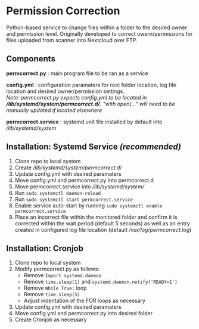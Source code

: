# Permission Correction
Python-based service to change files within a folder to the desired owner and permission level.  Originally developed to correct owern/permissions for files uploaded from scanner into Nextcloud over FTP.  

## Components
**permcorrect.py** : main program file to be ran as a service

**config.yml** : configuration paramaters for root folder location, log file location and desired owner/permission settings.  
*Note: permcorrect.py expects config.yml to be located in **/lib/systemd/system/permcorrect.d/**. "with open(..." will need to be manually updated if located elsewhere*

**permcorrect.service** : systemd unit file installed by default into */lib/systemd/system*

## Installation: Systemd Service *(recommended)*
1. Clone repo to local system
2. Create */lib/systemd/system/permcorrect.d/*
3. Update config.yml with desired paramaters
4. Move config.yml and permcorrect.py into permcorrect.d
5. Move permcorrect.service into */lib/systemd/system/*
6. Run ```sudo systemctl daemon-reload```
7. Run ```sudo systemctl start permcorrect.service```
8. Enable service auto-start by running ```sudo systemctl enable permcorrect.service```
9. Place an incorrect file within the monitored folder and confirm it is corrected within the wait period (default 5 seconds) as well as an entry created in configured log file location (default */var/log/permcorrect.log*)

## Installation: Cronjob
1. Clone repo to local system
2. Modify permcorrect.py as follows:
    - Remove ```Import systemd.daemon```
    - Remove ```time.sleep(1)``` and ```systemd.daemon.notify('READY=1')```
    - Remove ```While True:``` loop
    - Remove ```time.sleep(5)```
    - Adjust indentation of the FOR loops as necessary
3. Update config.yml with desired paramaters
4. Move config.yml and permcorrect.py into desired folder
5. Create Cronjob as necessary

